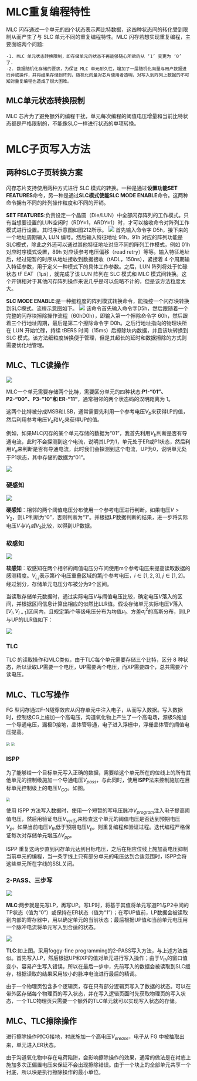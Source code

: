 # MLC重复编程特性
MLC 闪存通过一个单元的四个状态表示两比特数据，这四种状态间的转化受到限制从而产生了与 SLC 单元不同的重复编程特性。MLC 闪存若想实现重复编程，主要面临两个问题:

    -1. MLC 单元状态转换限制，即存储单元的状态不再能够随心所欲的从 ‘1’ 变更为 ‘0’ 了.
    -2. 数据随机化存储的要求，为保证 MLC 单元耐久性，增加了一层随机化向量与用户数据进行异或操作，并将结果存储到阵列，随机化向量对芯片使用者透明，对写入到阵列上数据的不可知对重复编程也造成了很大困难。

## MLC单元状态转换限制
MLC 芯片为了避免额外的编程干扰，单元每次编程的阈值电压增量和当前比特状态都是严格限制的，不能像SLC一样进行状态的单项转换。

# MLC子页写入方法
## 两种SLC子页转换方案
闪存芯片支持使用两种方式进行 SLC 模式的转换。一种是通过**设置功能SET FEATURES**命令，另一种是通过**SLC模式使能SLC MODE ENABLE**命令。这两种命令拥有不同的阵列操作粒度和不同的开销。

**SET FEATURES**:负责设定一个晶圆（Die/LUN）中全部闪存阵列的工作模式。只有当想要设置的LUN空闲时（RDY=1，ARDY=1）时，才可以接收命令对阵列工作模式进行设置。其时序示意图如图2­12所示。
<img src="./pic/set_features.png">
首先输入命令字 D5h，接下来的一个地址周期输入 LUN 编号。然后输入特征地址 91h，91h 对应的阵列功能是 SLC模式，除此之外还可以通过其他特征地址对应不同的阵列工作模式，例如 01h 对应时序模式设置，89h 对应读参考电压偏移（read retry）等等。输入特征地址后，经过短暂的时序从地址接收到数据接收（tADL，150ns），紧接着 4 个周期输入特征参数，用于定义一种模式下的具体工作参数。之后，LUN 阵列将处于忙碌状态 tF EAT（1µs），就完成了该 LUN 阵列在 SLC 模式和 MLC 模式间转换。这个开销相对于其他闪存阵列操作来说几乎是可以忽略不计的，但是该方法粒度太大。

**SLC MODE ENABLE**:是一种细粒度的阵列模式转换命令，能操控一个闪存块转换到SLC模式。流程示意图如下。
<img src="./pic/SLC_mode_enable.png">
该命令首先输入命令字D5h，然后跟随着一个完整的闪存块擦除操作流程（60h­D0h），即输入第一个擦除命令字 60h，然后跟着三个行地址周期，最后是第二个擦除命令字 D0h。之后行地址指向的物理块所在 LUN 开始忙碌，持续 tBERS 时间（15ms）后擦除块内数据，并且该块转换到 SLC 模式。该方法细粒度转换便于管理，但是其超长的延时和数据擦除的方式则需要优化地管理。

## MLC、TLC读操作
<img src="./pic/MLC_threshold_voltage.png">

MLC一个单元需要存储两个比特，需要区分单元的四种状态:**P1-“01”、 P2-“00”、P3-“10”和 ER-“11”**，通常相邻的两个状态码的汉明距离为 1。

这两个比特被分成MSB和LSB，通常需要先利用一个参考电压$V_b$来获得LP的值，然后利用参考电压$V_a$和$V_c$来获得UP的值。

例如，如果MLC闪存的某个单元存储的数据为“01”，我首先利用$V_b$判断是否有导通电流，此时不会探测到这个电流，说明其LP为1，单元处于ER或P1状态，然后利用$V_a$来判断是否有导通电流，此时我们会探测到这个电流，UP为0，说明单元处于P1状态，其中存储的数据为“01”。

<img src="./pic/TLC_threshold_voltage.png">

### 硬感知

<img src="./pic/硬感知.png">

**硬感知**：相邻的两个阈值电压分布使用一个参考电压进行判断。如果电压$V>V_2$，则LP判断为“0”，否则判断为“1”。并根据LP数据判断的结果，进一步将实际电压$V与V_1或V_3$比较，以得到UP数据。

### 软感知
<img src="./pic/软感知.png">

**软感知**：软感知在两个相邻的阈值电压分布间使用m个参考电压来提高读取数据的感测精度。$V_{i,j}$表示第$i$个电压重叠区域的第$j$个参考电压，$i\in [1,2,3],j\in [1,2]$。经过划分，存储单元电压分布被分为9个区间。

当读取存储单元数据时，通过实际电压$V$与阈值电压比较，确定电压$V$落入的区间，并根据区间信息计算出相应的似然比LLR值。假设存储单元实际电压$V$落入$[V_i,V_{i+1}]$区间内，且规定第$i$个等级电压分布为均值$\mu _i$、方差$\sigma _i^2$的高斯分布，则LP与UP的LLR值如下：

<img src="./pic/LP_UP.png">

### TLC
TLC 的读取操作和MLC类似，由于TLC每个单元需要存储三个比特，区分 8 种状态，所以读取LP需要一个电压，UP需要两个电压，而XP需要四个，总共需要7个读电压。

## MLC、TLC写操作
FG 型闪存通过F-N隧穿效应从闪存单元中注入电子，从而写入数据。写入数据时，控制级CG上施加一个高电压，沟道氧化物上产生了一个高电场，源极S施加一个导通电压，漏极D接地，晶体管导通，电子进入浮栅中，浮栅晶体管的阈值电压提高。

<img src="./pic/SLC_read_voltage.png" style="zoom:60%">
<img src="./pic/MLC_programming.png" style="zoom:60%">

### ISPP
为了能够给一个目标单元写入正确的数据，需要给这个单元所在的位线上的所有其他单元的控制级施加一个导通电压$V_{pass}$，与此同时，使用**ISPP**法来控制施加在目标单元控制级上的电压$V_{CG}$。如图。

<img src="./pic/ISPP_3.png" style="zoom:60%">

使用 ISPP 方法写入数据时，使用一个短暂的写电压脉冲$V_{program}$注入电子提高阈值电压，然后用验证电压$V_{verify}$来检查这个单元的阈值电压是否达到预期电压$V_p$。如果当前电压$V_{th}$低于预期电压$V_p$，则重复编程和验证过程。迭代编程严格保证每次对存储单元增压$\Delta V_{pp}$。

ISPP 重复这两步直到闪存单元达到目标电压，之后在相应位线上施加高电压抑制当前单元的编程，当一条字线上只有部分单元的电压达到合适范围时，ISPP会将这些单元所在字线的SSL关闭。

### 2-PASS、三步写
<img src="./pic/MLC_2_pass.png">

**MLC**:两步就是先写LP，再写UP。写LP时，将基于其值将单元写道P1与P2中间的TP状态（值为“0”）或保持在ER状态（值为“1”）；在写UP值前，LP数据会被读取到内部的寄存器中，用以确定单元的当前状态；最后根据UP值和当前单元电压用一个脉冲电流将单元写入到合适的状态。

<img src="./pic/TLC_foggy_fine_programming.png">

**TLC**:如上图。采用foggy-fine programming的2-PASS写入方法，与上述方法类似。首先写入LP，然后根据UP和XP的值对单元进行写入操作；由于$V_{th}$的窗口值变小，容易产生写入错误，所以在最后一步中，先前写入的数据会被读取到SLC缓存，根据读取的结果采用较小的脉冲电流进行最后的精调。

由于一个物理页包含多个逻辑页，存在只有部分逻辑页写入了数据的状态。可以在带外区存储每个物理页的写入状态，并在写入逻辑页面时先获取物理页的写入状态，一个TLC物理页只需要一个额外的TLC单元就可以实现写入状态的存储。

## MLC、TLC擦除操作
进行擦除操作时CG接地，衬底施加一个高电压$V_{erease}$，电子从 FG 中被抽取出来，单元进入ER状态。

由于沟道氧化物中存在电荷陷阱，会影响擦除操作的效果，通常的做法是在衬底上施加多次正偏置电压来保证不会出现擦除错误。由于一个块上的全部单元共享一个衬底，所以块是执行擦除操作的最小单位。